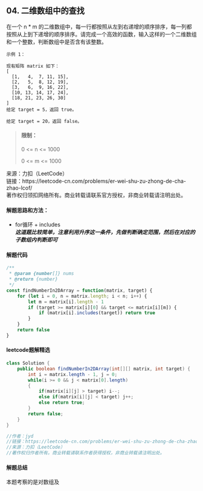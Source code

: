## 04. 二维数组中的查找

<p>
在一个 n * m 的二维数组中，每一行都按照从左到右递增的顺序排序，每一列都按照从上到下递增的顺序排序。请完成一个高效的函数，输入这样的一个二维数组和一个整数，判断数组中是否含有该整数。
</p>

```
示例 1：

现有矩阵 matrix 如下：
[
  [1,   4,  7, 11, 15],
  [2,   5,  8, 12, 19],
  [3,   6,  9, 16, 22],
  [10, 13, 14, 17, 24],
  [18, 21, 23, 26, 30]
]
给定 target = 5，返回 true。

给定 target = 20，返回 false。
```

> #### 限制： <br>
> 0 <= n <= 1000
> 
> 0 <= m <= 1000

<p style="font-size: 14px">
来源：力扣（LeetCode） <br>
链接：https://leetcode-cn.com/problems/er-wei-shu-zu-zhong-de-cha-zhao-lcof/ <br>
著作权归领扣网络所有。商业转载请联系官方授权，非商业转载请注明出处。
</p>

#### 解题思路和方法：
- for循环 + includes  
  **_这道题比较简单，注意利用升序这一条件，先做判断确定范围，然后在对应的子数组内判断即可_**

#### 解题代码
```js
/**
 * @param {number[]} nums
 * @return {number}
 */
const findNumberIn2DArray = function(matrix, target) {
    for (let i = 0, n = matrix.length; i < n; i++) {
        let m = matrix[i].length - 1
        if (target >= matrix[i][0] && target <= matrix[i][m]) {
            if (matrix[i].includes(target)) return true
        }
    }
    return false
}
```

#### leetcode题解精选
```java
class Solution {
    public boolean findNumberIn2DArray(int[][] matrix, int target) {
        int i = matrix.length - 1, j = 0;
        while(i >= 0 && j < matrix[0].length)
        {
            if(matrix[i][j] > target) i--;
            else if(matrix[i][j] < target) j++;
            else return true;
        }
        return false;
    }
}

//作者：jyd
//链接：https://leetcode-cn.com/problems/er-wei-shu-zu-zhong-de-cha-zhao-lcof/solution/mian-shi-ti-04-er-wei-shu-zu-zhong-de-cha-zhao-zuo/
//来源：力扣（LeetCode）
//著作权归作者所有。商业转载请联系作者获得授权，非商业转载请注明出处。
```

#### 解题总结
本题考察的是对数组及

